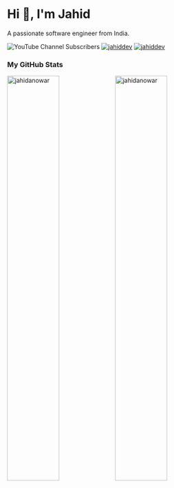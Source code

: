 <h1>Hi 👋, I'm Jahid</h1>
<p>A passionate software engineer from India.</p>

<div align="left" inline>
<span align="left"> <img alt="YouTube Channel Subscribers" src="https://img.shields.io/youtube/channel/subscribers/UCeLvns7Gwo_aq18-GKT-yww?style=for-the-badge&logo=youtube&logoColor=white"></span>
<span align="left"> <a href="https://twitter.com/jahiddev" target="blank"><img src="https://img.shields.io/twitter/follow/jahiddev?logo=twitter&style=for-the-badge" alt="jahiddev" /></a> </span>
<span align="left"> <a href="https://www.linkedin.com/in/jahidDev/" target="blank"><img src="https://img.shields.io/badge/LinkedIn-0077B5?style=for-the-badge&logo=linkedin&logoColor=white" alt="jahiddev" /></a> </span>
</div>

### My GitHub Stats
<div>
<img align="center" width="49%" src="https://github-readme-streak-stats.herokuapp.com/?user=jahidanowar&" alt="jahidanowar" />
<img align="center" width="49%"  src="https://github-readme-stats.vercel.app/api?username=jahidanowar&show_icons=true&locale=en" alt="jahidanowar" />
</div>
